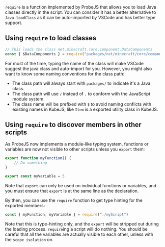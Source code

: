 `require` is a function implemented by ProbeJS that allows you to load Java classes directly in the script. You can consider it has a better alternative to `Java.loadClass` as it can be auto-imported by VSCode and has better type support.

## Using `require` to load classes

```js
// This loads the class net.minecraft.core.component.DataComponents
const { $DataComponents } = require("packages/net/minecraft/core/component/$DataComponents")
```

For most of the time, typing the name of the class will make VSCode suggest the java class and auto-import for you. However, you might also want to know some naming conventions for the class path:

- The class path will always start with `packages/` to indicate it's a Java class.
- The class path will use `/` instead of `.` to conform with the JavaScript module system.
- The class name will be prefixed with `$` to avoid naming conflicts with existing names in KubeJS, like `Item` is a exported utility class in KubeJS.

## Using `require` to discover members in other scripts

As ProbeJS now implements a module-like typing system, functions or variables are now not visible to other scripts unless you `export` them:

```js
export function myFunction() {
    // Do something
}

export const myVariable = 5
```

Note that `export` can only be used on individual functions or variables, and you must ensure that `export` is at the same line as the declaration.

By then, you can use the `require` function to get type hinting for the exported members:

```js
const { myFunction, myVariable } = require("./myScript")
```

Note that this is type-hinting only, and the `export` will be stripped out during the loading process. `require`ing a script will do nothing. You should be careful that all the variables are actually visible to each other, unless with the `scope isolation` on.
